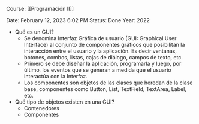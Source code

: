 Course: [[Programación II]]

Date: February 12, 2023 6:02 PM
Status: Done
Year: 2022

- Qué es un GUI?
    - Se denomina Interfaz Gráfica de usuario (GUI: Graphical User Interface) al conjunto de componentes gráficos que posibilitan la interacción entre el usuario y la aplicación. Es decir ventanas, botones, combos, listas, cajas de diálogo, campos de texto, etc.
    - Primero se debe diseñar la aplicación, programarla y luego, por último, los eventos que se generan a medida que el usuario interactúa con la Interfaz.
    - Los componentes son objetos de las clases que heredan de la clase base, componentes como Button, List, TextField, TextArea, Label, etc.
- Qué tipo de objetos existen en una GUI?
    - Contenedores
    - Componentes